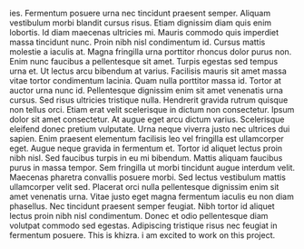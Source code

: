 ies. Fermentum posuere urna nec tincidunt praesent semper. Aliquam vestibulum morbi blandit cursus risus. Etiam dignissim diam quis enim lobortis. Id diam maecenas ultricies mi. Mauris commodo quis imperdiet massa tincidunt nunc. Proin nibh nisl condimentum id. Cursus mattis molestie a iaculis at. Magna fringilla urna porttitor rhoncus dolor purus non. Enim nunc faucibus a pellentesque sit amet. Turpis egestas sed tempus urna et. Ut lectus arcu bibendum at varius. Facilisis mauris sit amet massa vitae tortor condimentum lacinia. Quam nulla porttitor massa id. Tortor at auctor urna nunc id. Pellentesque dignissim enim sit amet venenatis urna cursus. Sed risus ultricies tristique nulla. Hendrerit gravida rutrum quisque non tellus orci. Etiam erat velit scelerisque in dictum non consectetur. Ipsum dolor sit amet consectetur. At augue eget arcu dictum varius. Scelerisque eleifend donec pretium vulputate. Urna neque viverra justo nec ultrices dui sapien. Enim praesent elementum facilisis leo vel fringilla est ullamcorper eget. Augue neque gravida in fermentum et. Tortor id aliquet lectus proin nibh nisl. Sed faucibus turpis in eu mi bibendum. Mattis aliquam faucibus purus in massa tempor. Sem fringilla ut morbi tincidunt augue interdum velit. Maecenas pharetra convallis posuere morbi. Sed lectus vestibulum mattis ullamcorper velit sed. Placerat orci nulla pellentesque dignissim enim sit amet venenatis urna. Vitae justo eget magna fermentum iaculis eu non diam phasellus. Nec tincidunt praesent semper feugiat. Nibh tortor id aliquet lectus proin nibh nisl condimentum. Donec et odio pellentesque diam volutpat commodo sed egestas. Adipiscing tristique risus nec feugiat in fermentum posuere.
This is khizra. i am excited to work on this project.



